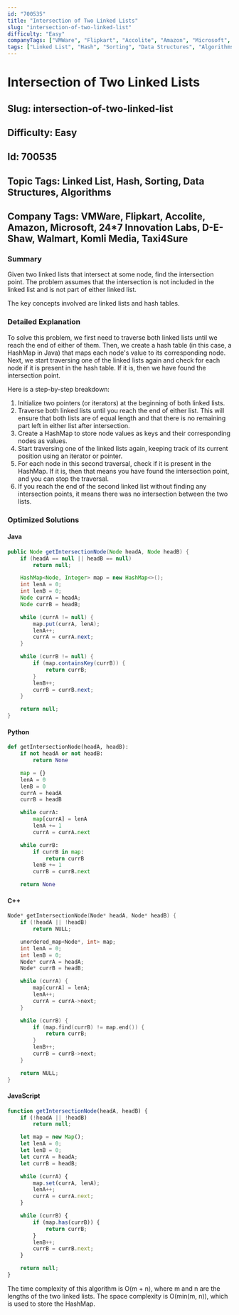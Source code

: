```yaml
---
id: "700535"
title: "Intersection of Two Linked Lists"
slug: "intersection-of-two-linked-list"
difficulty: "Easy"
companyTags: ["VMWare", "Flipkart", "Accolite", "Amazon", "Microsoft", "24*7 Innovation Labs", "D-E-Shaw", "Walmart", "Komli Media", "Taxi4Sure"]
tags: ["Linked List", "Hash", "Sorting", "Data Structures", "Algorithms"]
---
```


# Intersection of Two Linked Lists
## Slug: intersection-of-two-linked-list
## Difficulty: Easy
## Id: 700535
## Topic Tags: Linked List, Hash, Sorting, Data Structures, Algorithms
## Company Tags: VMWare, Flipkart, Accolite, Amazon, Microsoft, 24*7 Innovation Labs, D-E-Shaw, Walmart, Komli Media, Taxi4Sure

### Summary
Given two linked lists that intersect at some node, find the intersection point. The problem assumes that the intersection is not included in the linked list and is not part of either linked list.

The key concepts involved are linked lists and hash tables.

### Detailed Explanation
To solve this problem, we first need to traverse both linked lists until we reach the end of either of them. Then, we create a hash table (in this case, a HashMap in Java) that maps each node's value to its corresponding node. Next, we start traversing one of the linked lists again and check for each node if it is present in the hash table. If it is, then we have found the intersection point.

Here is a step-by-step breakdown:

1.  Initialize two pointers (or iterators) at the beginning of both linked lists.
2.  Traverse both linked lists until you reach the end of either list. This will ensure that both lists are of equal length and that there is no remaining part left in either list after intersection.
3.  Create a HashMap to store node values as keys and their corresponding nodes as values.
4.  Start traversing one of the linked lists again, keeping track of its current position using an iterator or pointer.
5.  For each node in this second traversal, check if it is present in the HashMap. If it is, then that means you have found the intersection point, and you can stop the traversal.
6.  If you reach the end of the second linked list without finding any intersection points, it means there was no intersection between the two lists.

### Optimized Solutions

#### Java
```java
public Node getIntersectionNode(Node headA, Node headB) {
    if (headA == null || headB == null)
        return null;

    HashMap<Node, Integer> map = new HashMap<>();
    int lenA = 0;
    int lenB = 0;
    Node currA = headA;
    Node currB = headB;

    while (currA != null) {
        map.put(currA, lenA);
        lenA++;
        currA = currA.next;
    }

    while (currB != null) {
        if (map.containsKey(currB)) {
            return currB;
        }
        lenB++;
        currB = currB.next;
    }

    return null;
}
```

#### Python
```python
def getIntersectionNode(headA, headB):
    if not headA or not headB:
        return None

    map = {}
    lenA = 0
    lenB = 0
    currA = headA
    currB = headB

    while currA:
        map[currA] = lenA
        lenA += 1
        currA = currA.next

    while currB:
        if currB in map:
            return currB
        lenB += 1
        currB = currB.next

    return None
```

#### C++
```cpp
Node* getIntersectionNode(Node* headA, Node* headB) {
    if (!headA || !headB)
        return NULL;

    unordered_map<Node*, int> map;
    int lenA = 0;
    int lenB = 0;
    Node* currA = headA;
    Node* currB = headB;

    while (currA) {
        map[currA] = lenA;
        lenA++;
        currA = currA->next;
    }

    while (currB) {
        if (map.find(currB) != map.end()) {
            return currB;
        }
        lenB++;
        currB = currB->next;
    }

    return NULL;
}
```

#### JavaScript
```javascript
function getIntersectionNode(headA, headB) {
    if (!headA || !headB)
        return null;

    let map = new Map();
    let lenA = 0;
    let lenB = 0;
    let currA = headA;
    let currB = headB;

    while (currA) {
        map.set(currA, lenA);
        lenA++;
        currA = currA.next;
    }

    while (currB) {
        if (map.has(currB)) {
            return currB;
        }
        lenB++;
        currB = currB.next;
    }

    return null;
}
```

The time complexity of this algorithm is O(m + n), where m and n are the lengths of the two linked lists. The space complexity is O(min(m, n)), which is used to store the HashMap.